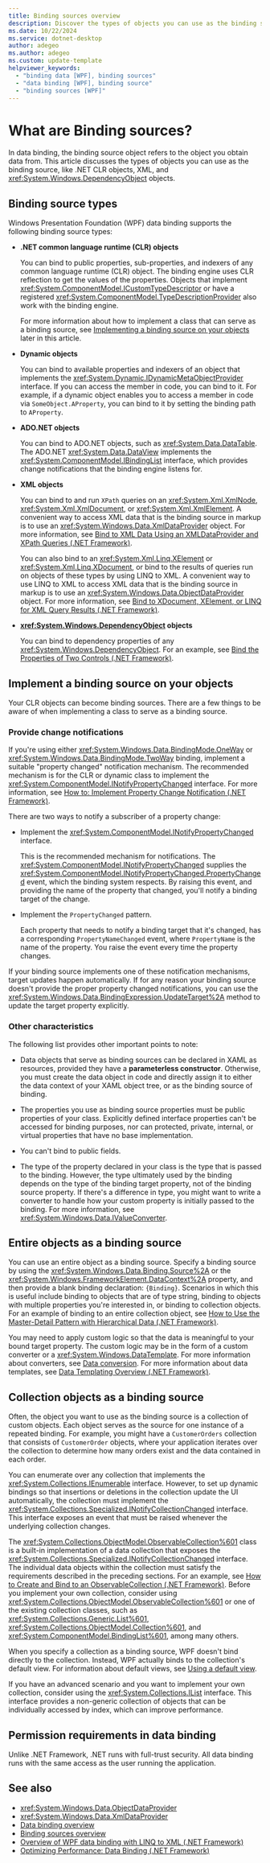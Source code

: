 ```yaml
---
title: Binding sources overview
description: Discover the types of objects you can use as the binding source for your applications in Windows Presentation Foundation (WPF).
ms.date: 10/22/2024
ms.service: dotnet-desktop
author: adegeo
ms.author: adegeo
ms.custom: update-template
helpviewer_keywords:
  - "binding data [WPF], binding sources"
  - "data binding [WPF], binding source"
  - "binding sources [WPF]"
---
```


# What are Binding sources?

In data binding, the binding source object refers to the object you obtain data from. This article discusses the types of objects you can use as the binding source, like .NET CLR objects, XML, and <xref:System.Windows.DependencyObject> objects.

## Binding source types

Windows Presentation Foundation (WPF) data binding supports the following binding source types:

- **.NET common language runtime (CLR) objects**

  You can bind to public properties, sub-properties, and indexers of any common language runtime (CLR) object. The binding engine uses CLR reflection to get the values of the properties. Objects that implement <xref:System.ComponentModel.ICustomTypeDescriptor> or have a registered <xref:System.ComponentModel.TypeDescriptionProvider> also work with the binding engine.

  For more information about how to implement a class that can serve as a binding source, see [Implementing a binding source on your objects](#implement-a-binding-source-on-your-objects) later in this article.

- **Dynamic objects**

  You can bind to available properties and indexers of an object that implements the <xref:System.Dynamic.IDynamicMetaObjectProvider> interface. If you can access the member in code, you can bind to it. For example, if a dynamic object enables you to access a member in code via `SomeObject.AProperty`, you can bind to it by setting the binding path to `AProperty`.

- **ADO.NET objects**

  You can bind to ADO.NET objects, such as <xref:System.Data.DataTable>. The ADO.NET <xref:System.Data.DataView> implements the <xref:System.ComponentModel.IBindingList> interface, which provides change notifications that the binding engine listens for.

- **XML objects**

  You can bind to and run `XPath` queries on an <xref:System.Xml.XmlNode>, <xref:System.Xml.XmlDocument>, or <xref:System.Xml.XmlElement>. A convenient way to access XML data that is the binding source in markup is to use an <xref:System.Windows.Data.XmlDataProvider> object. For more information, see [Bind to XML Data Using an XMLDataProvider and XPath Queries (.NET Framework)](../data/how-to-bind-to-xml-data-using-an-xmldataprovider-and-xpath-queries.md).

  You can also bind to an <xref:System.Xml.Linq.XElement> or <xref:System.Xml.Linq.XDocument>, or bind to the results of queries run on objects of these types by using LINQ to XML. A convenient way to use LINQ to XML to access XML data that is the binding source in markup is to use an <xref:System.Windows.Data.ObjectDataProvider> object. For more information, see [Bind to XDocument, XElement, or LINQ for XML Query Results (.NET Framework)](../data/how-to-bind-to-xdocument-xelement-or-linq-for-xml-query-results.md).

- **<xref:System.Windows.DependencyObject> objects**

  You can bind to dependency properties of any <xref:System.Windows.DependencyObject>. For an example, see [Bind the Properties of Two Controls (.NET Framework)](../data/how-to-bind-the-properties-of-two-controls.md).

## Implement a binding source on your objects

Your CLR objects can become binding sources. There are a few things to be aware of when implementing a class to serve as a binding source.

### Provide change notifications

If you're using either <xref:System.Windows.Data.BindingMode.OneWay> or <xref:System.Windows.Data.BindingMode.TwoWay> binding, implement a suitable "property changed" notification mechanism. The recommended mechanism is for the CLR or dynamic class to implement the <xref:System.ComponentModel.INotifyPropertyChanged> interface. For more information, see [How to: Implement Property Change Notification (.NET Framework)](../data/how-to-implement-property-change-notification.md).

There are two ways to notify a subscriber of a property change:

- Implement the <xref:System.ComponentModel.INotifyPropertyChanged> interface.

  This is the recommended mechanism for notifications. The <xref:System.ComponentModel.INotifyPropertyChanged> supplies the <xref:System.ComponentModel.INotifyPropertyChanged.PropertyChanged> event, which the binding system respects. By raising this event, and providing the name of the property that changed, you'll notify a binding target of the change.

- Implement the `PropertyChanged` pattern.

  Each property that needs to notify a binding target that it's changed, has a corresponding `PropertyNameChanged` event, where `PropertyName` is the name of the property. You raise the event every time the property changes.

If your binding source implements one of these notification mechanisms, target updates happen automatically. If for any reason your binding source doesn't provide the proper property changed notifications, you can use the <xref:System.Windows.Data.BindingExpression.UpdateTarget%2A> method to update the target property explicitly.

### Other characteristics

The following list provides other important points to note:

- Data objects that serve as binding sources can be declared in XAML as resources, provided they have a **parameterless constructor**. Otherwise, you must create the data object in code and directly assign it to either the data context of your XAML object tree, or as the binding source of binding.

- The properties you use as binding source properties must be public properties of your class. Explicitly defined interface properties can't be accessed for binding purposes, nor can protected, private, internal, or virtual properties that have no base implementation.

- You can't bind to public fields.

- The type of the property declared in your class is the type that is passed to the binding. However, the type ultimately used by the binding depends on the type of the binding target property, not of the binding source property. If there's a difference in type, you might want to write a converter to handle how your custom property is initially passed to the binding. For more information, see <xref:System.Windows.Data.IValueConverter>.

## Entire objects as a binding source

You can use an entire object as a binding source. Specify a binding source by using the <xref:System.Windows.Data.Binding.Source%2A> or the <xref:System.Windows.FrameworkElement.DataContext%2A> property, and then provide a blank binding declaration: `{Binding}`. Scenarios in which this is useful include binding to objects that are of type string, binding to objects with multiple properties you're interested in, or binding to collection objects. For an example of binding to an entire collection object, see [How to Use the Master-Detail Pattern with Hierarchical Data (.NET Framework)](../data/how-to-use-the-master-detail-pattern-with-hierarchical-data.md).

You may need to apply custom logic so that the data is meaningful to your bound target property. The custom logic may be in the form of a custom converter or a <xref:System.Windows.DataTemplate>. For more information about converters, see [Data conversion](index.md#data-conversion). For more information about data templates, see [Data Templating Overview (.NET Framework)](../data/data-templating-overview.md).

## Collection objects as a binding source

Often, the object you want to use as the binding source is a collection of custom objects. Each object serves as the source for one instance of a repeated binding. For example, you might have a `CustomerOrders` collection that consists of `CustomerOrder` objects, where your application iterates over the collection to determine how many orders exist and the data contained in each order.

You can enumerate over any collection that implements the <xref:System.Collections.IEnumerable> interface. However, to set up dynamic bindings so that insertions or deletions in the collection update the UI automatically, the collection must implement the <xref:System.Collections.Specialized.INotifyCollectionChanged> interface. This interface exposes an event that must be raised whenever the underlying collection changes.

The <xref:System.Collections.ObjectModel.ObservableCollection%601> class is a built-in implementation of a data collection that exposes the <xref:System.Collections.Specialized.INotifyCollectionChanged> interface. The individual data objects within the collection must satisfy the requirements described in the preceding sections. For an example, see [How to Create and Bind to an ObservableCollection (.NET Framework)](../data/how-to-create-and-bind-to-an-observablecollection.md). Before you implement your own collection, consider using <xref:System.Collections.ObjectModel.ObservableCollection%601> or one of the existing collection classes, such as <xref:System.Collections.Generic.List%601>, <xref:System.Collections.ObjectModel.Collection%601>, and <xref:System.ComponentModel.BindingList%601>, among many others.

When you specify a collection as a binding source, WPF doesn't bind directly to the collection. Instead, WPF actually binds to the collection's default view. For information about default views, see [Using a default view](index.md#using-a-default-view).

If you have an advanced scenario and you want to implement your own collection, consider using the <xref:System.Collections.IList> interface. This interface provides a non-generic collection of objects that can be individually accessed by index, which can improve performance.

## Permission requirements in data binding

Unlike .NET Framework, .NET runs with full-trust security. All data binding runs with the same access as the user running the application.

## See also

- <xref:System.Windows.Data.ObjectDataProvider>
- <xref:System.Windows.Data.XmlDataProvider>
- [Data binding overview](index.md)
- [Binding sources overview](binding-sources-overview.md)
- [Overview of WPF data binding with LINQ to XML (.NET Framework)](../data/wpf-data-binding-with-linq-to-xml-overview.md)
- [Optimizing Performance: Data Binding (.NET Framework)](../advanced/optimizing-performance-data-binding.md)
